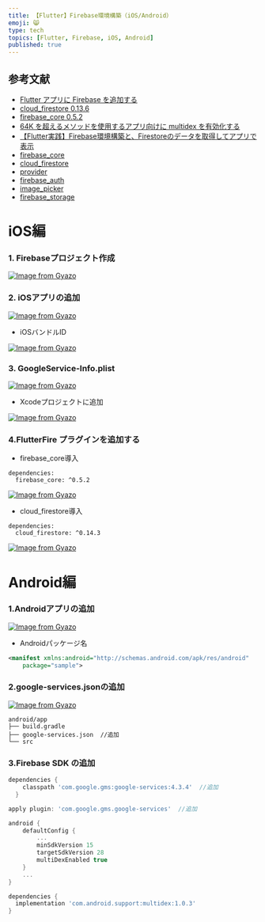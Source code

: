 ```yaml
---
title: 【Flutter】Firebase環境構築（iOS/Android）
emoji: 😸
type: tech
topics: [Flutter, Firebase, iOS, Android]
published: true
---
```


## 参考文献
 - [Flutter アプリに Firebase を追加する](https://firebase.google.com/docs/flutter/setup?hl=ja)
 - [cloud_firestore 0.13.6 ](https://pub.dev/packages/cloud_firestore/versions/0.13.6)
 - [firebase_core 0.5.2](https://pub.dev/packages/firebase_core/install)
 - [64K を超えるメソッドを使用するアプリ向けに multidex を有効化する](https://developer.android.com/studio/build/multidex)
 - [【Flutter実践】Firebase環境構築と、Firestoreのデータを取得してアプリで表示](https://www.youtube.com/watch?v=IiEsyHiIwxc)
 - [firebase_core](https://pub.dev/packages/firebase_core/install)
 - [cloud_firestore](https://pub.dev/packages/cloud_firestore/install)
 - [provider](https://pub.dev/packages/provider/install)
 - [firebase_auth](https://pub.dev/packages/firebase_auth/install)
 - [image_picker](https://pub.dev/packages/image_picker/install)
 - [firebase_storage](https://pub.dev/packages/firebase_storage/install)
 
 
# iOS編

### 1. Firebaseプロジェクト作成
[![Image from Gyazo](https://i.gyazo.com/ffa6c7e669476505a072551306086564.png)](https://gyazo.com/ffa6c7e669476505a072551306086564)


### 2. iOSアプリの追加

[![Image from Gyazo](https://i.gyazo.com/679b98eff0015aa199e7647f2ac7fcc3.png)](https://gyazo.com/679b98eff0015aa199e7647f2ac7fcc3)


 - iOSバンドルID

[![Image from Gyazo](https://i.gyazo.com/d7509f0cb63860b41b7af3abc9a8d220.png)](https://gyazo.com/d7509f0cb63860b41b7af3abc9a8d220)


### 3. GoogleService-Info.plist 

[![Image from Gyazo](https://i.gyazo.com/d26cd8b0113fd06a35f7332b4646cff0.png)](https://gyazo.com/d26cd8b0113fd06a35f7332b4646cff0)


 - Xcodeプロジェクトに追加

[![Image from Gyazo](https://i.gyazo.com/3af4b99eb2235241cbe493bd9e4bbe2e.png)](https://gyazo.com/3af4b99eb2235241cbe493bd9e4bbe2e)


### 4.FlutterFire プラグインを追加する

 - firebase_core導入

```
dependencies:
  firebase_core: ^0.5.2
```

[![Image from Gyazo](https://i.gyazo.com/bca3526366eb6f6e203dd490e5e9d7dd.png)](https://gyazo.com/bca3526366eb6f6e203dd490e5e9d7dd)

 - cloud_firestore導入

```
dependencies:
  cloud_firestore: ^0.14.3
```

[![Image from Gyazo](https://i.gyazo.com/0ce5b408df704352a1d76c64f6a88f0e.png)](https://gyazo.com/0ce5b408df704352a1d76c64f6a88f0e)




# Android編

### 1.Androidアプリの追加

[![Image from Gyazo](https://i.gyazo.com/255f3b338ab4b4866e7ec49ae7cf968f.png)](https://gyazo.com/255f3b338ab4b4866e7ec49ae7cf968f)


 - Androidパッケージ名

```AndroidManifest.xml
<manifest xmlns:android="http://schemas.android.com/apk/res/android"
    package="sample">
```

### 2.google-services.jsonの追加

[![Image from Gyazo](https://i.gyazo.com/e6d0863310cd764d2780c87482f87630.png)](https://gyazo.com/e6d0863310cd764d2780c87482f87630)


```
android/app
├── build.gradle
├── google-services.json  //追加
└── src
```


### 3.Firebase SDK の追加

```android/build.gradle
dependencies {
    classpath 'com.google.gms:google-services:4.3.4'  //追加
  }
```

```android/app/build.gradle
apply plugin: 'com.google.gms.google-services'  //追加
```

```android/app/build.gradle
android {
    defaultConfig {
        ...
        minSdkVersion 15
        targetSdkVersion 28
        multiDexEnabled true
    }
    ...
}

dependencies {
  implementation 'com.android.support:multidex:1.0.3'
}
```


